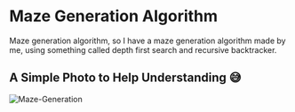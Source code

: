 # Maze Generation Algorithm

Maze generation algorithm, so I have a maze generation algorithm made by me, using something called depth first search and recursive backtracker.

## A Simple Photo to Help Understanding 😅

![Maze-Generation](https://user-images.githubusercontent.com/68341135/90889581-49f5b000-e36d-11ea-8c6e-1696d771ca28.PNG)
